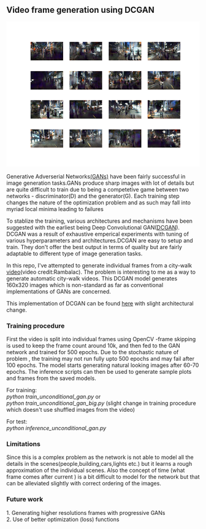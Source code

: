 <h2>Video frame generation using DCGAN</h2>

![Sample renders](plot.png)
<p>
Generative Adverserial Networks<a href="https://arxiv.org/pdf/1406.2661.pdf">(GANs)</a> have been fairly successful in image generation tasks.GANs produce sharp images with lot of details but are quite difficult to train due to being a competetive game between two networks - discriminator(D) and the generator(G). Each training step changes the nature of the optimization problem and as such may fall into myriad local minima leading to failures 
</p>
<p>To stablize the training, various architectures and mechanisms have been suggested with the earliest being Deep Convolutional GAN(<a href="https://arxiv.org/pdf/1511.06434.pdf">DCGAN</a>). DCGAN was a result of exhaustive emperical experiments with tuning of various hyperparameters and architectures.DCGAN are easy to setup and train. They don't offer the best output in terms of quality but are fairly adaptable to different type of image generation tasks.
</p>


<p> In this repo, I've attempted to generate individual frames from a city-walk <a href="https://www.youtube.com/watch?v=vHr4qSQ-5XU">video</a>(video credit:Rambalac).
The problem is interesting to me as a way to generate automatic city-walk videos. 
This DCGAN model generates 160x320 images which is non-standard as far as conventional implementations of GANs are concerned.

This implementation of DCGAN can be found <a href="https://machinelearningmastery.com/how-to-develop-a-generative-adversarial-network-for-a-cifar-10-small-object-photographs-from-scratch/">here</a> with slight architectural change.
<h3>Training procedure</h3>
First the video is split into individual frames using OpenCV -frame skipping is used to keep the frame count around 10k, and then fed to the GAN network and trained for 500 epochs. Due to the stochastic nature of problem , the training may not run fully upto 500 epochs and may fail after 100 epochs. The model starts generating natural looking images after 60-70 epochs.
The inference scripts can then be used to generate sample plots and frames from the saved models.
<p>
For training:<br>
<i>python train_unconditional_gan.py</i>
or 
<br>
<i>python train_unconditional_gan_big.py</i> (slight change in training procedure which doesn't use shuffled images from the video)
</p>

For test:<br>
<i>python inference_unconditional_gan.py</i>

<h3>Limitations</h3>
Since this is a complex problem as the network is not able to model all the details in the scenes(people,building,cars,lights etc.) but it learns a rough approximation of the individual scenes. Also the concept of time (what frame comes after current ) is a bit difficult to model for the network but that can be alleviated slightly with correct ordering of the images.

<h3>Future work</h3>
1. Generating higher resolutions frames with progressive GANs
<br>
2. Use of better optimization (loss) functions 
